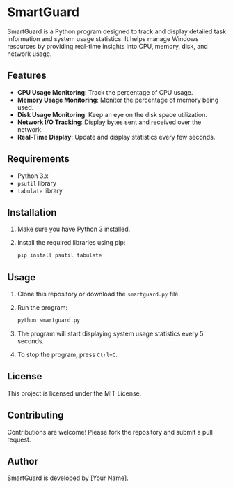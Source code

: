 # SmartGuard

SmartGuard is a Python program designed to track and display detailed task information and system usage statistics. It helps manage Windows resources by providing real-time insights into CPU, memory, disk, and network usage.

## Features

- **CPU Usage Monitoring**: Track the percentage of CPU usage.
- **Memory Usage Monitoring**: Monitor the percentage of memory being used.
- **Disk Usage Monitoring**: Keep an eye on the disk space utilization.
- **Network I/O Tracking**: Display bytes sent and received over the network.
- **Real-Time Display**: Update and display statistics every few seconds.

## Requirements

- Python 3.x
- `psutil` library
- `tabulate` library

## Installation

1. Make sure you have Python 3 installed.
2. Install the required libraries using pip:

   ```bash
   pip install psutil tabulate
   ```

## Usage

1. Clone this repository or download the `smartguard.py` file.
2. Run the program:

   ```bash
   python smartguard.py
   ```

3. The program will start displaying system usage statistics every 5 seconds.
4. To stop the program, press `Ctrl+C`.

## License

This project is licensed under the MIT License.

## Contributing

Contributions are welcome! Please fork the repository and submit a pull request.

## Author

SmartGuard is developed by [Your Name].